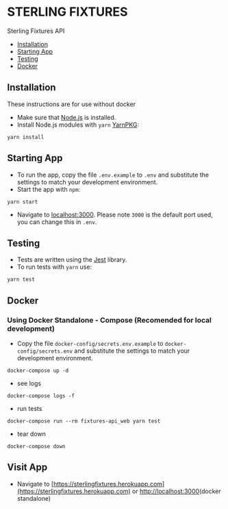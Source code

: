 # STERLING FIXTURES

Sterling Fixtures API

* [Installation](#installation)
* [Starting App](#starting-app)
* [Testing](#testing)
* [Docker](#docker)

## Installation

These instructions are for use without docker

* Make sure that [Node.js](https://nodejs.org/) is installed.
* Install Node.js modules with `yarn` [YarnPKG](https://yarnpkg.com/):
```shell
yarn install
```

## Starting App

* To run the app, copy the file `.env.example` to `.env` and substitute the settings to match your development environment.
* Start the app with `npm`:
```shell
yarn start
```
* Navigate to [localhost:3000](http://localhost:3000). Please note `3000` is the default port used, you can change this in `.env`.

## Testing

* Tests are written using the [Jest](https://jestjs.io/) library.
* To run tests with `yarn` use:
```shell
yarn test
```

## Docker
### Using Docker Standalone - Compose (Recomended for local development)
* Copy the file `docker-config/secrets.env.example` to `docker-config/secrets.env` and substitute the settings to match your development environment.

```shell
docker-compose up -d
```
* see logs
```shell
docker-compose logs -f
```
* run tests
```shell
docker-compose run --rm fixtures-api_web yarn test
```
* tear down
```shell
docker-compose down
```

## Visit App

* Navigate to [https://sterlingfixtures.herokuapp.com](https://sterlingfixtures.herokuapp.com) or [http://localhost:3000](http://localhost:3000)(docker standalone)